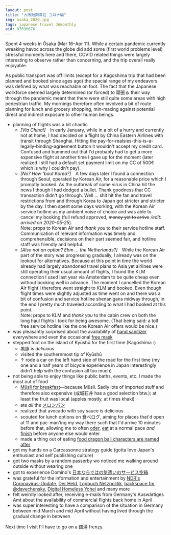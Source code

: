 ```yaml
---
layout: post
title: "大阪短期滞在 コロナ編"
img: osaka_2020.jpg
tags: japanese travel JAmonthly
aid: 87696676
---
```


Spent 4 weeks in Ōsaka (Mar 16–Apr 11). While a certain pandemic currently wreaking havoc across the globe did add some (first world problems level) stressful moments here and there, COVID related things were largely interesting to observe rather than concerning, and the trip overall really enjoyable. 

As public transport was off limits (except for a Kagoshima trip that had been planned and booked since ages ago) the spacial range of my endeavors was defined by what was reachable on foot. The fact that the Japanese workforce seemed largely determined (or forced) to <span class="mixlang"><span class="swap" swap="ganbaru (attempting to solve a problem with the mindset that pouring enough effort and time into something—often at the expense of one's health and sanity—temporarily bends the rules of reality and makes anything, however absurdly unrealistic, an achievable goal)"><span class="inner">頑張る</span></span></span> their way through the pandemic meant that there were still quite some areas with high pedestrian traffic. My mornings therefore often involved a bit of route planning for lunch and grocery shopping, min-maxing against potential direct and indirect exposure to other human beings.

* planning of flights was a bit chaotic
    * *[Via China!]* In early January, while in a bit of a hurry and currently not at home, I had decided on a flight by China Eastern Airlines with transit through Shanghai. Hitting the pay-for-realsies-this-is-a-legally-binding-agreement button it wouldn't accept my credit card. Confused and bummed out that I'd probably had to get a more expensive flight at another time I gave up for the moment (later realized I still had a default set payment limit on my CC of 500€ which is why I couldn't pay).
    * *[No? How 'bout Korea?]* A few days later I found a connection through Seoul, operated by Korean Air, for a reasonable price which I promptly booked. As the outbreak of some virus in China hit the news I though I had dodged a bullet. Thank goodness that CC transaction didn't go through. Well ... shit hit the fan and travel restrictions from and through Korea to Japan got stricter and stricter by the day. I then spent some days working, with the Korean Air service hotline as my ambient noise of choice and was able to cancel my booking (full refund approved, <s>money yet to arrive</s> */edit: arrived on 2020-05-25*).  
      Note: props to Korean Air and *thank you* to their service hotline staff. Communication of relevant information was timely and comprehensible, decisions on their part seemed fair, and hotline staff was friendly and helpful.
    * *[Also not an option? Ehm ... the Netherlands?]* While the Korean Air part of the story was progressing gradually, I already was on the lookout for alternatives. Because at this point in time the world already had largely abandoned travel plans to Asia yet airlines were still operating their usual amount of flights, I found the KLM connection I used last year via Amsterdam to be quite cheap even without booking well in advance. The moment I cancelled the Korean Air flight I therefore went straight to KLM and booked. Even though flight times were slightly adjusted as time went on and there was a bit of confusion and service hotline shenanigans midway through, in the end I pretty much traveled according to what I had booked at this point.  
      Note: props to KLM and *thank you* to the cabin crew on both the long haul flights I took for being awesome. (That being said: a toll free service hotline like the one Korean Air offers would be nice.)
* was pleasantly surprised about the availability of [hand sanitizer](/assets/img/blog/osaka_2020_add_1.jpg) everywhere and even the occasional [free mask](/assets/img/blog/osaka_2020_add_0.jpg)
* stepped foot on the island of Kyūshū for the first time (Kagoshima :)
    * <span class="mixlang"><span class="swap" swap="pork from the local Berkshire pigs"><span class="inner">黒豚</span></span></span> is *delicious*
    * visited the southernmost tip of Kyūshū
    * ↑ rode a car on the left hand side of the road for the first time (my one and a half years of bicycle experience in Japan interestingly didn't help with the confusion all too much)
* not being able to enjoy things like public baths, events, etc. I made the most out of food
    * [Müsli for breakfast](/assets/img/blog/osaka_2020_add_3.jpg)—because Müsli. Sadly lots of imported stuff and therefore also expensive (<span class="mixlang"><span class="swap" swap="a certain supermarket chain"><span class="inner">成城石井</span></span></span> has a good selection btw.); at least the fruit was local (apples mostly, at times khaki)
    * ate *all* the [<span class="mixlang"><span class="swap" swap="sweet buns covered in a thin layer of crisp cookie dough"><span class="inner">メロンパン</span></span></span>](/assets/img/blog/osaka_2020_add_2.jpg)
    * realized that avocado with soy sauce is delicious
    * scouted for lunch options on <span class="mixlang"><span class="swap" swap="Tabelog"><span class="inner">食べログ</span></span></span>, aiming for places that'd open at 11 and pac-man'ing my way there such that I'd arrive 10 minutes before that, allowing me to often [oder](/assets/img/blog/osaka_2020_add_4.jpg), [eat](/assets/img/blog/osaka_2020_add_5.jpg) at a normal pace *and* [finish](/assets/img/blog/osaka_2020_add_6.jpg) before anyone else would enter
    * made a thing out of eating [food dragon ball characters are named after](/assets/img/blog/osaka_2020_add_7.jpg)
* got my hands on a Carcassonne strategy guide (gotta love Japan's enthusiast and self publishing culture)
* got two masks by a random passerby wo noticed me walking around outside without wearing one 
* got to experience Domino's [日本ならではの気遣いのサービス空箱](https://www.youtube.com/watch?v=f2daBi8r0Jk)
* was grateful for the information and entertainment by [NDR's Coronavirus-Update](https://www.ndr.de/nachrichten/info/podcast4684.html), [Der Held](https://www.youtube.com/channel/UCUcuCA0XD_dnZromsXOsMyg), [Logbuch Netzpolitik](https://logbuch-netzpolitik.de/tag/podcast-2), [backspace.fm](http://backspace.fm/), [@davechensky](https://twitter.com/davechensky), [Digital Homeless Yohei](https://www.youtube.com/channel/UCSHzJJUuPWQuJx2fD9nIRbw) and many more
* felt weirdly looked after, receiving e-mails from Germany's Auswärtiges Amt about the availability of commercial flights back home in April
* was super interesting to have a comparison of the situation in Germany between mid March and mid April without having lived through the gradual change in between

Next time I visit I'll have to go on a <span class="mixlang"><span class="swap" swap="public bath"><span class="inner">銭湯</span></span></span> frenzy.
